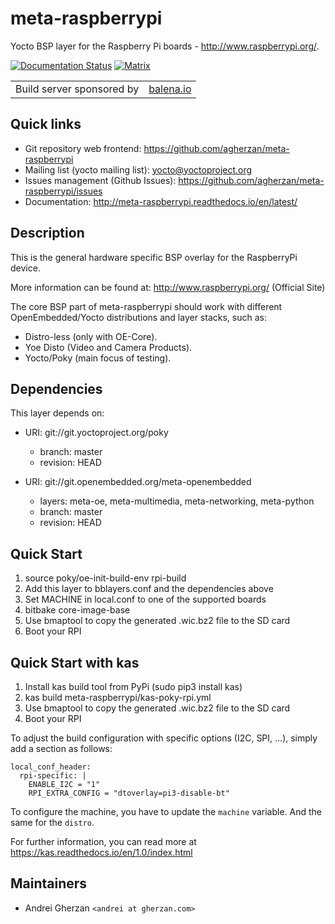 # meta-raspberrypi

Yocto BSP layer for the Raspberry Pi boards - <http://www.raspberrypi.org/>.

[![Documentation Status](https://readthedocs.org/projects/meta-raspberrypi/badge/?version=latest)](https://meta-raspberrypi.readthedocs.io/en/latest/?badge=latest)
[![Matrix](https://img.shields.io/matrix/meta-raspberrypi:cub.icu.svg?server_fqdn=matrix.cub.icu)](https://matrix.to/#/#meta-raspberrypi:matrix.org)

|                           |                                        |
|:-:                        | :-:                                    |
| Build server sponsored by | [balena.io](https://www.balena.io/) |

## Quick links

* Git repository web frontend:
  <https://github.com/agherzan/meta-raspberrypi>
* Mailing list (yocto mailing list): <yocto@yoctoproject.org>
* Issues management (Github Issues):
  <https://github.com/agherzan/meta-raspberrypi/issues>
* Documentation: <http://meta-raspberrypi.readthedocs.io/en/latest/>

## Description

This is the general hardware specific BSP overlay for the RaspberryPi device.

More information can be found at: <http://www.raspberrypi.org/> (Official Site)

The core BSP part of meta-raspberrypi should work with different
OpenEmbedded/Yocto distributions and layer stacks, such as:

* Distro-less (only with OE-Core).
* Yoe Disto (Video and Camera Products).
* Yocto/Poky (main focus of testing).

## Dependencies

This layer depends on:

* URI: git://git.yoctoproject.org/poky
  * branch: master
  * revision: HEAD

* URI: git://git.openembedded.org/meta-openembedded
  * layers: meta-oe, meta-multimedia, meta-networking, meta-python
  * branch: master
  * revision: HEAD

## Quick Start

1. source poky/oe-init-build-env rpi-build
2. Add this layer to bblayers.conf and the dependencies above
3. Set MACHINE in local.conf to one of the supported boards
4. bitbake core-image-base
5. Use bmaptool to copy the generated .wic.bz2 file to the SD card
6. Boot your RPI

## Quick Start with kas

1. Install kas build tool from PyPi (sudo pip3 install kas)
2. kas build meta-raspberrypi/kas-poky-rpi.yml
3. Use bmaptool to copy the generated .wic.bz2 file to the SD card
4. Boot your RPI

To adjust the build configuration with specific options (I2C, SPI, ...), simply add
a section as follows:

```
local_conf_header:
  rpi-specific: |
    ENABLE_I2C = "1"
    RPI_EXTRA_CONFIG = "dtoverlay=pi3-disable-bt"
```

To configure the machine, you have to update the `machine` variable.
And the same for the `distro`.

For further information, you can read more at <https://kas.readthedocs.io/en/1.0/index.html>

## Maintainers

* Andrei Gherzan `<andrei at gherzan.com>`
